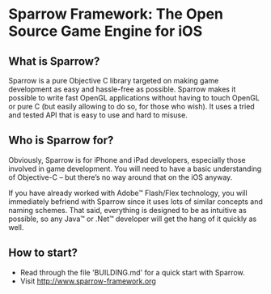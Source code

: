 Sparrow Framework: The Open Source Game Engine for iOS
======================================================

What is Sparrow?
----------------
 
Sparrow is a pure Objective C library targeted on making game development as easy and hassle-free
as possible. Sparrow makes it possible to write fast OpenGL applications without having to touch
OpenGL or pure C (but easily allowing to do so, for those who wish). It uses a tried and tested
API that is easy to use and hard to misuse.
 
Who is Sparrow for?
-------------------
 
Obviously, Sparrow is for iPhone and iPad developers, especially those involved in game development.
You will need to have a basic understanding of Objective-C – but there’s no way around that on the
iOS anyway.

If you have already worked with Adobe™ Flash/Flex technology, you will immediately befriend with
Sparrow since it uses lots of similar concepts and naming schemes. That said, everything is
designed to be as intuitive as possible, so any Java™ or .Net™ developer will get the hang of it
quickly as well.

How to start?
-------------

* Read through the file 'BUILDING.md' for a quick start with Sparrow.
* Visit <http://www.sparrow-framework.org>

